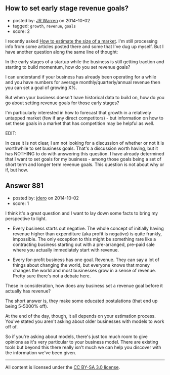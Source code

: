 ## How to set early stage revenue goals?

- posted by: [JR Warren](https://stackexchange.com/users/1866317/jr-warren) on 2014-10-02
- tagged: `growth`, `revenue`, `goals`
- score: 2

I recently asked [How to estimate the size of a market][1]. I'm still processing info from some articles posted there and some that I've dug up myself. But I have another question along the same line of thought:


In the early stages of a startup while the business is still getting traction and starting to build momentum, how do you set revenue goals?

I can understand if your business has already been operating for a while and you have numbers for average monthly/quarterly/annual revenue then you can set a goal of growing X%.

But when your business doesn't have historical data to build on, how do you go about setting revenue goals for those early stages?

I'm particularly interested in how to forecast that growth in a relatively untapped market (few if any direct competitors) - but information on how to set these goals in a market that has competition may be helpful as well.

EDIT:

In case it is not clear, I am not looking for a discussion of whether or not it is worthwhile to set business goals. That's a discussion worth having, but  it has NOTHING to do with answering this question.  I have already determined that I want to set goals for my business - among those goals being a set of short term and longer term revenue goals.  This question is not about why or if, but how.


  [1]: https://startups.stackexchange.com/questions/859/how-to-estimate-size-of-market


## Answer 881

- posted by: [jdero](https://stackexchange.com/users/1972448/jdero) on 2014-10-02
- score: 1

I think it's a great question and I want to lay down some facts to bring my perspective to light.

  -  Every business starts out negative. The whole concept of initially having revenue higher than expenditure (aka profit is negative) is quite frankly, impossible. The only exception to this might be something rare like a contracting business starting out with a pre-arranged, pre-paid sale where you actually immediately start with revenue.

  -  Every for-profit business has one goal. Revenue. They can say a lot of things about changing the world, but everyone knows that money changes the world and most businesses grow in a sense of revenue. Pretty sure there's not a debate here.

These in consideration, how does any business set a revenue goal before it actually has revenue?

The short answer is, they make some educated postulations (that end up being 5-5000% off).

At the end of the day, though, it all depends on your estimation process. You've stated you aren't asking about older businesses with models to work off of.

So if you're asking about models, there's just too much room to give opinions as it's very particular to your business model. There are existing tools but beyond this there really isn't much we can help you discover with the information we've been given.




---

All content is licensed under the [CC BY-SA 3.0 license](https://creativecommons.org/licenses/by-sa/3.0/).
